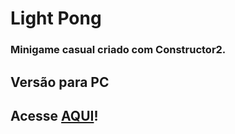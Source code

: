 # Light Pong

### Minigame casual criado com Constructor2.
## Versão para PC

## Acesse [AQUI](https://lbarbatto.github.io/lightpong/)!
